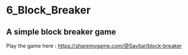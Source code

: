 # 6_Block_Breaker
 
## A simple block breaker game 
Play the game here : https://sharemygame.com/@Savitar/block-breaker
